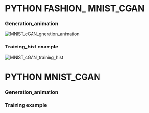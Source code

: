 # PYTHON FASHION_ MNIST_CGAN 
### Generation_animation
![MNIST_cGAN_gneration_animation](https://user-images.githubusercontent.com/48430890/70844605-1631c480-1e87-11ea-9092-fc207b7f9599.gif)

### Training_hist example
![MNIST_cGAN_training_hist](https://user-images.githubusercontent.com/48430890/70844677-efc05900-1e87-11ea-9a93-8ec9ad8e928a.png)


# PYTHON MNIST_CGAN 
### Generation_animation
### Training example

